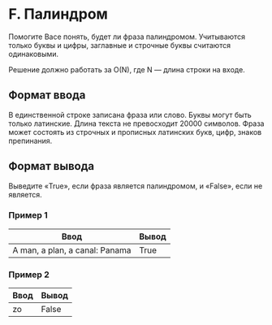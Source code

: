 # F. Палиндром

Помогите Васе понять, будет ли фраза палиндромом. 
Учитываются только буквы и цифры, заглавные и строчные буквы считаются одинаковыми.

Решение должно работать за O(N), где N — длина строки на входе.

## Формат ввода

В единственной строке записана фраза или слово. Буквы могут быть только латинские. Длина текста не превосходит 20000 символов.
Фраза может состоять из строчных и прописных латинских букв, цифр, знаков препинания.

## Формат вывода

Выведите «True», если фраза является палиндромом, и «False», если не является.

### Пример 1

<table class="sample-tests">
  <thead>
     <tr>
        <th>Ввод</th>
        <th>Вывод</th>
     </tr>
  </thead>
  <tbody>
     <tr>
        <td>
            A man, a plan, a canal: Panama<br>
        </td>
        <td>
            True<br>
        </td>
     </tr>
  </tbody>
</table>

### Пример 2

<table class="sample-tests">
  <thead>
     <tr>
        <th>Ввод</th>
        <th>Вывод</th>
     </tr>
  </thead>
  <tbody>
     <tr>
        <td>
            zo<br>
        </td>
        <td>
            False<br>
        </td>
     </tr>
  </tbody>
</table>